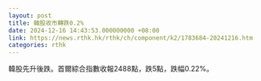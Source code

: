 ```yaml
---
layout: post
title: 韓股收市轉跌0.2%
date: 2024-12-16 14:43:53.000000000 +08:00
link: https://news.rthk.hk/rthk/ch/component/k2/1783684-20241216.htm
categories: rthk
---
```


韓股先升後跌。首爾綜合指數收報2488點，跌5點，跌幅0.22%。
